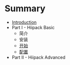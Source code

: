 # Summary

* [Introduction](README.md)
* Part I - Hiipack Basic
   * 简介
   * 安装
   * [开始](kai_shi.md)
   * [配置](part1/peizhi)
* Part II - Hiipack Advanced

